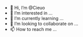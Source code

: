 - 👋 Hi, I’m @Cieuo
- 👀 I’m interested in ...
- 🌱 I’m currently learning ...
- 💞️ I’m looking to collaborate on ...
- 📫 How to reach me ...

<!---
Cieuo/Cieuo is a ✨ special ✨ repository because its `README.md` (this file) appears on your GitHub profile.
You can click the Preview link to take a look at your changes.
--->
